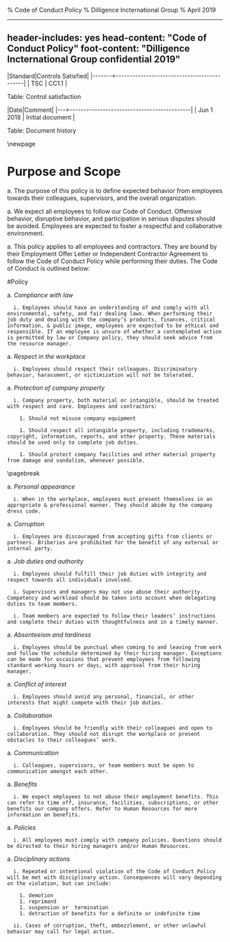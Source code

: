 % Code of Conduct Policy
% Dilligence Incternational Group
% April 2019

---
header-includes: yes
head-content: "Code of Conduct Policy"
foot-content: "Dilligence Incternational Group confidential 2019"
---

|Standard|Controls Satisfied|
|-------+--------------------------------------------|
| TSC | CC1.1 |

Table: Control satisfaction


|Date|Comment|
|---+--------------------------------------------|
| Jun 1 2018 | Initial document |

Table: Document history


\newpage


# Purpose and Scope

  a. The purpose of this policy is to define expected behavior from employees towards their colleagues, supervisors, and the overall organization. 

  a. We expect all employees to follow our Code of Conduct. Offensive behavior, disruptive behavior, and participation in serious disputes should be avoided. Employees are expected to foster a respectful and collaborative environment. 

  a. This policy applies to all employees and contractors. They are bound by their Employment Offer Letter or Independent Contractor Agreement to follow the Code of Conduct Policy while performing their duties. The Code of Conduct is outlined below: 

#Policy

  a. *Compliance with law*
      
      i. Employees should have an understanding of and comply with all environmental, safety, and fair dealing laws. When performing their job duty and dealing with the company’s products, finances, critical information, & public image, employees are expected to be ethical and responsible. If an employee is unsure of whether a contemplated action is permitted by law or Company policy, they should seek advice from the resource manager.  

  a. *Respect in the workplace*

      i. Employees should respect their colleagues. Discriminatory behavior, harassment, or victimization will not be tolerated. 

  a. *Protection of company property*

      i. Company property, both material or intangible, should be treated with respect and care. Employees and contractors: 
      
        1. Should not misuse company equipment 
      
        1. Should respect all intangible property, including trademarks, copyright, information, reports, and other property. These materials should be used only to complete job duties. 

        1. Should protect company facilities and other material property from damage and vandalism, whenever possible. 

\pagebreak 

  a. *Personal appearance*

      i. When in the workplace, employees must present themselves in an appropriate & professional manner. They should abide by the company dress code. 

  a. *Corruption*

      i. Employees are discouraged from accepting gifts from clients or partners. Briberies are prohibited for the benefit of any external or internal party. 

  a. *Job duties and authority*

      i. Employees should fulfill their job duties with integrity and respect towards all individuals involved. 

      i. Supervisors and managers may not use abuse their authority. Competency and workload should be taken into account when delegating duties to team members. 

      i. Team members are expected to follow their leaders’ instructions and complete their duties with thoughtfulness and in a timely manner. 

  a. *Absenteeism and tardiness*

      i. Employees should be punctual when coming to and leaving from work and follow the schedule determined by their hiring manager. Exceptions can be made for occasions that prevent employees from following standard working hours or days, with approval from their hiring manager. 

  a. *Conflict of interest*

      i. Employees should avoid any personal, financial, or other interests that might compete with their job duties. 

  a. *Collaboration*

      i. Employees should be friendly with their colleagues and open to collaboration. They should not disrupt the workplace or present obstacles to their colleagues’ work. 

  a. *Communication*

      i. Colleagues, supervisors, or team members must be open to communication amongst each other. 

  a. *Benefits*

      i. We expect employees to not abuse their employment benefits. This can refer to time off, insurance, facilities, subscriptions, or other benefits our company offers. Refer to Human Resources for more information on benefits. 

  a. *Policies*

      i. All employees must comply with company policies. Questions should be directed to their hiring managers and/or Human Resources. 

  a. *Disciplinary actions*

      i. Repeated or intentional violation of the Code of Conduct Policy will be met with disciplinary action. Consequences will vary depending on the violation, but can include:  

        1. demotion
        1. reprimand
        1. suspension or  termination 
        1. detraction of benefits for a definite or indefinite time

      ii. Cases of corruption, theft, embezzlement, or other unlawful behavior may call for legal action. 








